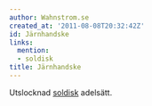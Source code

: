 ```yaml
---
author: Wahnstrom.se
created_at: '2011-08-08T20:32:42Z'
id: Järnhandske
links:
  mention:
  - soldisk
title: Järnhandske
---
```


Utslocknad [soldisk] adelsätt.

  [soldisk]: soldisk